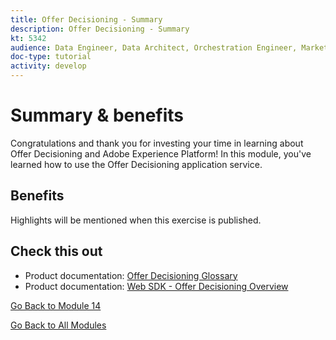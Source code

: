 ```yaml
---
title: Offer Decisioning - Summary
description: Offer Decisioning - Summary
kt: 5342
audience: Data Engineer, Data Architect, Orchestration Engineer, Marketer
doc-type: tutorial
activity: develop
---
```


# Summary & benefits

Congratulations and thank you for investing your time in learning about Offer Decisioning and Adobe Experience Platform! 
In this module, you've learned how to use the Offer Decisioning application service. 

## Benefits

Highlights will be mentioned when this exercise is published.

## Check this out

- Product documentation: [Offer Decisioning Glossary](https://experienceleague.adobe.com/docs/offer-decisioning/using/get-started/glossary.html?lang=en#get-started)
- Product documentation: [Web SDK - Offer Decisioning Overview](https://experienceleague.adobe.com/docs/experience-platform/edge/personalization/offer-decisioning/offer-decisioning-overview.html?lang=en#offer-decisioning-overview)

[Go Back to Module 14](./offer-decisioning.md)

[Go Back to All Modules](../../overview.md)
